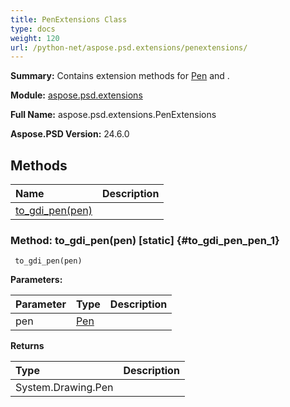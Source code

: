 ```yaml
---
title: PenExtensions Class
type: docs
weight: 120
url: /python-net/aspose.psd.extensions/penextensions/
---
```


**Summary:** Contains extension methods for [Pen](/psd/python-net/aspose.psd/pen/) and .

**Module:** [aspose.psd.extensions](/psd/python-net/aspose.psd.extensions/)

**Full Name:** aspose.psd.extensions.PenExtensions

**Aspose.PSD Version:** 24.6.0

## **Methods**
| **Name** | **Description** |
| :- | :- |
| [to_gdi_pen(pen)](#to_gdi_pen_pen_1) |    |


### Method: to_gdi_pen(pen)  [static] {#to_gdi_pen_pen_1}


```
 to_gdi_pen(pen) 
```

  

**Parameters:**

| Parameter | Type | Description |
| :- | :- | :- |
| pen | [Pen](/psd/python-net/aspose.psd/pen) |  |

**Returns**

| Type | Description |
| :- | :- |
| System.Drawing.Pen |  |


